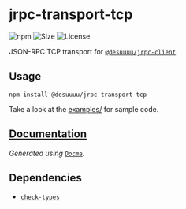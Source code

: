 # jrpc-transport-tcp

![npm](https://img.shields.io/npm/v/@desuuuu/jrpc-transport-tcp.svg) ![Size](https://img.shields.io/github/languages/code-size/desuuuu/jrpc-transport-tcp.svg) ![License](https://img.shields.io/github/desuuuu/jrpc-transport-tcp.svg)

JSON-RPC TCP transport for [`@desuuuu/jrpc-client`](https://www.npmjs.com/package/@desuuuu/jrpc-client).

## Usage

```
npm install @desuuuu/jrpc-transport-tcp
```

Take a look at the [examples/](examples) for sample code.

## [Documentation](https://docs.desuuuu.com/jrpc-transport-tcp)

*Generated using [`Docma`](https://github.com/onury/docma).*

## Dependencies

* [`check-types`](https://gitlab.com/philbooth/check-types.js)
